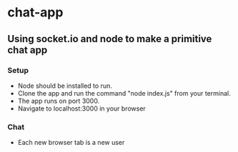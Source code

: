 # chat-app
## Using socket.io and node to make a primitive chat app

### Setup
* Node should be installed to run.
* Clone the app and run the command "node index.js" from your terminal. 
* The app runs on port 3000.
* Navigate to localhost:3000 in your browser

### Chat
* Each new browser tab is a new user
